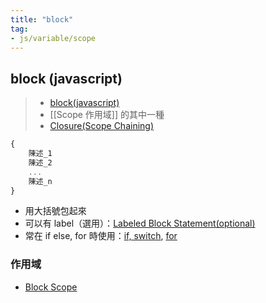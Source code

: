 ```yaml
---
title: "block"
tag: 
- js/variable/scope
---
```

## block (javascript)
>- [block(javascript)](https://developer.mozilla.org/en-US/docs/Web/JavaScript/Reference/Statements/block)
>- [[Scope 作用域]] 的其中一種
>- [Closure(Scope Chaining)](Closure(Scope%20Chaining).md)

```javascript
{
	陳述_1
	陳述_2
	...
	陳述_n
}
```
- 用大括號包起來
- 可以有 label（選用）：[Labeled Block Statement(optional)](Labeled%20Block%20Statement(optional).md)
- 常在 if else, for 時使用：[if, switch](if,%20switch.md), [for](for.md)

### 作用域
- [Block Scope](Block%20Scope.md)




